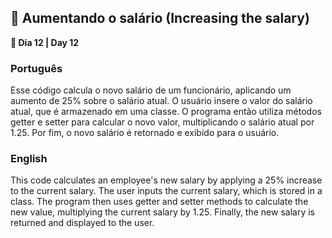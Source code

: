 <h2>💸 Aumentando o salário (Increasing the salary)</h2>
<p><strong>📌 Dia 12 | Day 12</strong></p>

<h3>Português</h3>
<p>Esse código calcula o novo salário de um funcionário, aplicando um aumento de 25% sobre o salário atual. O usuário insere o valor do salário atual, que é armazenado em uma classe. O programa então utiliza métodos getter e setter para calcular o novo valor, multiplicando o salário atual por 1.25. Por fim, o novo salário é retornado e exibido para o usuário.</p>

<h3>English</h3>
<p>This code calculates an employee's new salary by applying a 25% increase to the current salary. The user inputs the current salary, which is stored in a class. The program then uses getter and setter methods to calculate the new value, multiplying the current salary by 1.25. Finally, the new salary is returned and displayed to the user.</p>
